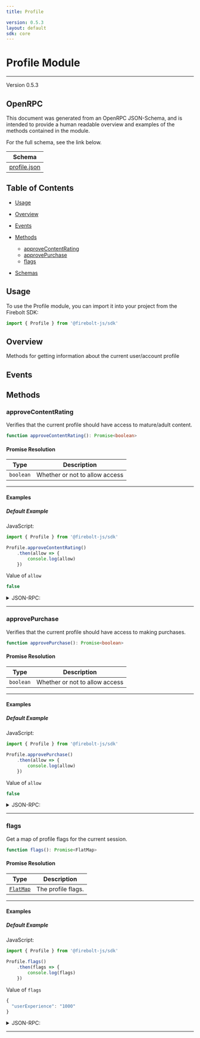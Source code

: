 ```yaml
---
title: Profile

version: 0.5.3
layout: default
sdk: core
---
```


# Profile Module
---
Version 0.5.3

## OpenRPC
This document was generated from an OpenRPC JSON-Schema, and is intended to provide a human readable overview and examples of the methods contained in the module.

For the full schema, see the link below.

| Schema |
|--------|
| [profile.json](https://github.com/rdkcentral/firebolt-core-sdk/blob/main/src/modules/profile.json) |


## Table of Contents
 - [Usage](#usage)
 - [Overview](#overview)
 - [Events](#events)

 - [Methods](#methods)
    - [approveContentRating](#approvecontentrating)
    - [approvePurchase](#approvepurchase)
    - [flags](#flags)
 - [Schemas](#schemas)
<span></span>

## Usage
To use the Profile module, you can import it into your project from the Firebolt SDK:

```javascript
import { Profile } from '@firebolt-js/sdk'
```
## Overview
Methods for getting information about the current user/account profile

## Events


## Methods
### approveContentRating
Verifies that the current profile should have access to mature/adult content.

```typescript
function approveContentRating(): Promise<boolean>
```
#### Promise Resolution

| Type | Description |
| ---- | ----------- |
| `boolean` | Whether or not to allow access |


---

#### Examples

##### Default Example
JavaScript:

```javascript
import { Profile } from '@firebolt-js/sdk'

Profile.approveContentRating()
    .then(allow => {
        console.log(allow)
    })
```
Value of `allow`

```javascript
false
```

<details markdown="1" >
<summary>JSON-RPC:</summary>

###### Request

```json
{
  "jsonrpc": "2.0",
  "id": 1,
  "method": "profile.approveContentRating",
  "params": {}
}
```

###### Response

```json
{
  "jsonrpc": "2.0",
  "id": 1,
  "result": false
}
```

</details>




---

### approvePurchase
Verifies that the current profile should have access to making purchases.

```typescript
function approvePurchase(): Promise<boolean>
```
#### Promise Resolution

| Type | Description |
| ---- | ----------- |
| `boolean` | Whether or not to allow access |


---

#### Examples

##### Default Example
JavaScript:

```javascript
import { Profile } from '@firebolt-js/sdk'

Profile.approvePurchase()
    .then(allow => {
        console.log(allow)
    })
```
Value of `allow`

```javascript
false
```

<details markdown="1" >
<summary>JSON-RPC:</summary>

###### Request

```json
{
  "jsonrpc": "2.0",
  "id": 1,
  "method": "profile.approvePurchase",
  "params": {}
}
```

###### Response

```json
{
  "jsonrpc": "2.0",
  "id": 1,
  "result": false
}
```

</details>




---

### flags
Get a map of profile flags for the current session.

```typescript
function flags(): Promise<FlatMap>
```
#### Promise Resolution

| Type | Description |
| ---- | ----------- |
| [`FlatMap`](../schemas/types#/definitions/flatmap) | The profile flags. |


---

#### Examples

##### Default Example
JavaScript:

```javascript
import { Profile } from '@firebolt-js/sdk'

Profile.flags()
    .then(flags => {
        console.log(flags)
    })
```
Value of `flags`

```javascript
{
  "userExperience": "1000"
}
```

<details markdown="1" >
<summary>JSON-RPC:</summary>

###### Request

```json
{
  "jsonrpc": "2.0",
  "id": 1,
  "method": "profile.flags",
  "params": {}
}
```

###### Response

```json
{
  "jsonrpc": "2.0",
  "id": 1,
  "result": {
    "userExperience": "1000"
  }
}
```

</details>




---



